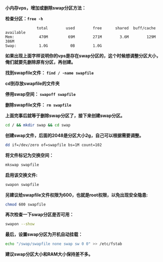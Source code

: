 **小内存vps，增加或删除swap分区方法：**

**检查分区：`free -h`**

```vbnet
              total        used        free      shared  buff/cache   available
Mem:           470M         69M        271M        3.6M        129M        386M
Swap:          1.0G          0B        1.0G
```

**如果出现上面字样说明你的vps是存在swap分区的，这个时候想调整分区大小，俺们就要先删除原有分区，再创建。**

**找到swapfile文件： `find / -name swapfile`**

**cd到存放swapfile的文件夹**

**停用swap空间： `swapoff swapfile`**

**删除swapfile文件： `rm swapfile`**

**上面完事后就等于删除swap分区了，接下来创建swap分区。**

```bash
cd / && mkdir swap && cd swap
```

**创建swap文件，后面的2048是分区大小2g，自己可以根据需要调整。**

```bash
dd if=/dev/zero of=swapfile bs=1M count=102
```

**将文件标记为交换空间：**

```bash
mkswap swapfile
```

**启用该交换文件:**

```bash
swapon swapfile
```

**另建议给swapfile文件权限为600，也就是root权限，以免出现安全隐患:**

```bash
chmod 600 swapfile
```

**再次检查一下swap分区是否可用：**

```bash
swapon --show
```

**最后，设置swap分区为开机自动挂载：**

```bash
echo "/swap/swapfile none swap sw 0 0" >> /etc/fstab
```

**建议swap分区大小和RAM大小保持差不多。**
